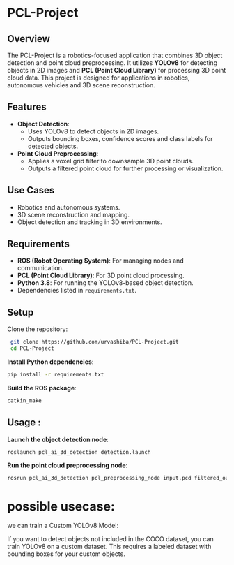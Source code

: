 # PCL-Project

## Overview
The PCL-Project is a robotics-focused application that combines 3D object detection and point cloud preprocessing. It utilizes **YOLOv8** for detecting objects in 2D images and **PCL (Point Cloud Library)** for processing 3D point cloud data. This project is designed for applications in robotics, autonomous vehicles and 3D scene reconstruction.

## Features
- **Object Detection**:
  - Uses YOLOv8 to detect objects in 2D images.
  - Outputs bounding boxes, confidence scores and class labels for detected objects.
- **Point Cloud Preprocessing**:
  - Applies a voxel grid filter to downsample 3D point clouds.
  - Outputs a filtered point cloud for further processing or visualization.

## Use Cases
- Robotics and autonomous systems.
- 3D scene reconstruction and mapping.
- Object detection and tracking in 3D environments.

## Requirements
- **ROS (Robot Operating System)**: For managing nodes and communication.
- **PCL (Point Cloud Library)**: For 3D point cloud processing.
- **Python 3.8**: For running the YOLOv8-based object detection.
- Dependencies listed in `requirements.txt`.

## Setup
Clone the repository:
 ```bash
  git clone https://github.com/urvashiba/PCL-Project.git
  cd PCL-Project
 ```

**Install Python dependencies**: 
```bash
pip install -r requirements.txt
```

**Build the ROS package**: 
```bash
catkin_make
```

## Usage :

**Launch the object detection node**: 
```bash
roslaunch pcl_ai_3d_detection detection.launch
```

**Run the point cloud preprocessing node**: 
```bash
rosrun pcl_ai_3d_detection pcl_preprocessing_node input.pcd filtered_output.pcd
```
# possible usecase:
we can train a Custom YOLOv8 Model:

If you want to detect objects not included in the COCO dataset, you can train YOLOv8 on a custom dataset. This requires a labeled dataset with bounding boxes for your custom objects.
